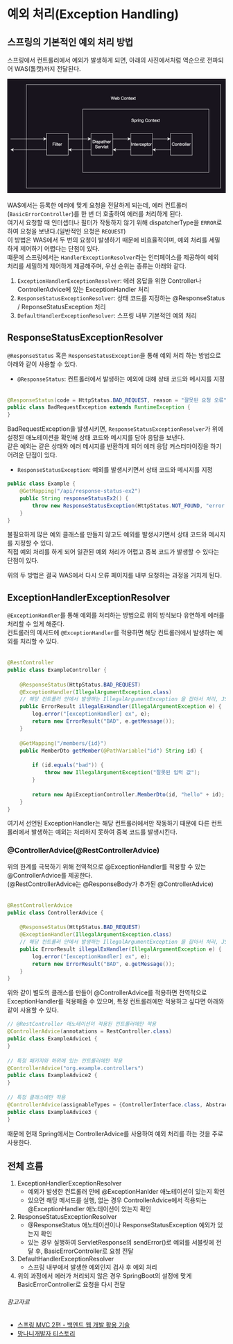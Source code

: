 # 예외 처리(Exception Handling)

## 스프링의 기본적인 예외 처리 방법

스프링에서 컨트롤러에서 예외가 발생하게 되면, 아래의 사진에서처럼 역순으로 전파되어 WAS(톰캣)까지 전달된다.

![img.png](image/spring_filter_interceptor.png)

WAS에서는 등록한 에러에 맞게 요청을 전달하게 되는데, 에러 컨트롤러(`BasicErrorController`)를 한 번 더 호출하여 에러를 처리하게 된다.  
여기서 요청할 때 인터셉터나 필터가 작동하지 않기 위해 dispatcherType을 `ERROR`로 하여 요청을 보낸다.(일반적인 요청은 `REQUEST`)  
이 방법은 WAS에서 두 번의 요청이 발생하기 때문에 비효율적이며, 예외 처리를 세밀하게 제어하기 어렵다는 단점이 있다.    
떄문에 스프링에서는 `HandlerExceptionResolver`라는 인터페이스를 제공하여 예외 처리를 세밀하게 제어하게 제공해주며, 우선 순위는 종류는 아래와 같다.

1. `ExceptionHandlerExceptionResolver`: 에러 응답을 위한 Controller나 ControllerAdvice에 있는 ExceptionHandler 처리
2. `ResponseStatusExceptionResolver`: 상태 코드를 지정하는 @ResponseStatus / ReponseStatusException 처리
3. `DefaultHandlerExceptionResolver`: 스프링 내부 기본적인 예외 처리

## ResponseStatusExceptionResolver

`@ResponseStatus` 혹은 `ResponseStatusException`을 통해 예외 처리 하는 방법으로 아래와 같이 사용할 수 있다.

- `@ResponseStatus`: 컨트롤러에서 발생하는 예외에 대해 상태 코드와 메시지를 지정

```java

@ResponseStatus(code = HttpStatus.BAD_REQUEST, reason = "잘못된 요청 오류")
public class BadRequestException extends RuntimeException {
}
```

BadRequestException을 발생시키면, `ResponseStatusExceptionResolver`가 위에 설정된 애노테이션을 확인해 상태 코드와 메시지를 담아 응답을 보낸다.  
같은 예외는 같은 상태와 에러 메시지를 반환하게 되어 에러 응답 커스터마이징을 하기 어려운 단점이 있다.

- `ResponseStatusException`: 예외를 발생시키면서 상태 코드와 메시지를 지정

```java
public class Example {
    @GetMapping("/api/response-status-ex2")
    public String responseStatusEx2() {
        throw new ResponseStatusException(HttpStatus.NOT_FOUND, "error.bad", new IllegalArgumentException());
    }
}
```

불필요하게 많은 예외 클래스를 만들지 않고도 예외를 발생시키면서 상태 코드와 메시지를 지정할 수 있다.  
직접 예외 처리를 하게 되어 일관된 예외 처리가 어렵고 중복 코드가 발생할 수 있다는 단점이 있다.

위의 두 방법은 결국 WAS에서 다시 오류 페이지를 내부 요청하는 과정을 거치게 된다.

## ExceptionHandlerExceptionResolver

`@ExceptionHandler`를 통해 예외를 처리하는 방법으로 위의 방식보다 유연하게 에러를 처리할 수 있게 해준다.  
컨트롤러의 메서드에 `@ExceptionHandler`를 적용하면 해당 컨트롤러에서 발생하는 예외를 처리할 수 있다.

```java

@RestController
public class ExampleController {

    @ResponseStatus(HttpStatus.BAD_REQUEST)
    @ExceptionHandler(IllegalArgumentException.class)
    // 해당 컨트롤러 안에서 발생하는 IllegalArgumentException 을 잡아서 처리, JSON 응답으로 반환
    public ErrorResult illegalExHandler(IllegalArgumentException e) {
        log.error("[exceptionHandler] ex", e);
        return new ErrorResult("BAD", e.getMessage());
    }

    @GetMapping("/members/{id}")
    public MemberDto getMember(@PathVariable("id") String id) {

        if (id.equals("bad")) {
            throw new IllegalArgumentException("잘못된 입력 값");
        }

        return new ApiExceptionController.MemberDto(id, "hello" + id);
    }
}

```

여기서 선언된 ExceptionHandler는 해당 컨트롤러에서만 작동하기 때문에 다른 컨트롤러에서 발생하는 예외는 처리하지 못하여 중복 코드를 발생시킨다.

### @ControllerAdvice(@RestControllerAdvice)

위의 한계를 극복하기 위해 전역적으로 @ExceptionHandler를 적용할 수 있는 @ControllerAdvice를 제공한다.  
(@RestControllerAdvice는 @ResponseBody가 추가된 @ControllerAdvice)

```java

@RestControllerAdvice
public class ControllerAdvice {

    @ResponseStatus(HttpStatus.BAD_REQUEST)
    @ExceptionHandler(IllegalArgumentException.class)
    // 해당 컨트롤러 안에서 발생하는 IllegalArgumentException 을 잡아서 처리, JSON 응답으로 반환
    public ErrorResult illegalExHandler(IllegalArgumentException e) {
        log.error("[exceptionHandler] ex", e);
        return new ErrorResult("BAD", e.getMessage());
    }
}
```

위와 같이 별도의 클래스를 만들어 @ControllerAdvice를 적용하면 전역적으로 ExceptionHandler를 적용해줄 수 있으며, 특정 컨트롤러에만 적용하고 싶다면 아래와 같이 사용할 수 있다.

```java
// @RestController 애노테이션이 적용된 컨트롤러에만 적용
@ControllerAdvice(annotations = RestController.class)
public class ExampleAdvice1 {
}

// 특정 패키지와 하위에 있는 컨트롤러에만 적용
@ControllerAdvice("org.example.controllers")
public class ExampleAdvice2 {
}

// 특정 클래스에만 적용
@ControllerAdvice(assignableTypes = {ControllerInterface.class, AbstractController.class})
public class ExampleAdvice3 {
}
```

때문에 현재 Spring에서는 ControllerAdvice를 사용하여 예외 처리를 하는 것을 주로 사용한다.

## 전체 흐름

1. ExceptionHandlerExceptionResolver
    - 예외가 발생한 컨트롤러 안에 @ExceptionHanlder 애노테이션이 있는지 확인
    - 있으면 해당 메서드를 실행, 없는 경우 ControllerAdvice에서 적용되는 @ExceptionHandler 애노테이션이 있는지 확인
2. ResponseStatusExceptionResolver
    - @ResponseStatus 애노테이션이나 ResponseStatusException 예외가 있는지 확인
    - 있는 경우 실행하여 ServletResponse의 sendError()로 예외를 서블릿에 전달 후, BasicErrorController로 요청 전달
3. DefaultHandlerExceptionResolver
    - 스프링 내부에서 발생한 예외인지 검사 후 예외 처리
4. 위의 과정에서 에러가 처리되지 않은 경우 SpringBoot의 설정에 맞게 BasicErrorController로 요청을 다시 전달

###### 참고자료

- [스프링 MVC 2편 - 백엔드 웹 개발 활용 기술](https://www.inflearn.com/course/스프링-mvc-2)
- [망나니개발자 티스토리](https://mangkyu.tistory.com/204)
